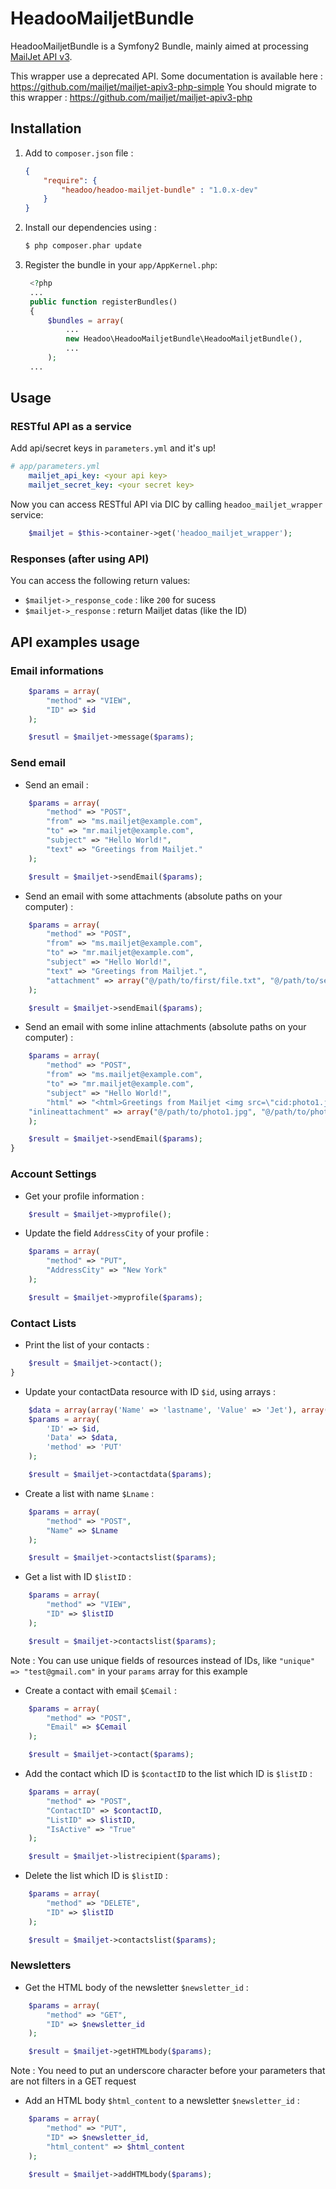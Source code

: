 HeadooMailjetBundle
=========

HeadooMailjetBundle is a Symfony2 Bundle, mainly aimed at processing [MailJet API v3](http://dev.mailjet.com).

This wrapper use a deprecated API. Some documentation is available here : https://github.com/mailjet/mailjet-apiv3-php-simple
You should migrate to this wrapper : https://github.com/mailjet/mailjet-apiv3-php


## Installation

1. Add to `composer.json` file :
	```json
	{
	    "require": {
	        "headoo/headoo-mailjet-bundle" : "1.0.x-dev"
	    }
	}
	```	

2. Install our dependencies using :
	```bash
	$ php composer.phar update
	```

3. Register the bundle in your `app/AppKernel.php`:
   ``` php
    <?php
    ...
    public function registerBundles()
    {
        $bundles = array(
            ...
            new Headoo\HeadooMailjetBundle\HeadooMailjetBundle(),
            ...
        );
    ...
   ```

## Usage

### RESTful API as a service

Add api/secret keys in `parameters.yml` and it's up!

```yaml
# app/parameters.yml
    mailjet_api_key: <your api key>
    mailjet_secret_key: <your secret key>
```

Now you can access RESTful API via DIC by calling `headoo_mailjet_wrapper` service:
```php
	$mailjet = $this->container->get('headoo_mailjet_wrapper');
```

### Responses (after using API)

You can access the following return values:

- `$mailjet->_response_code` : like `200` for sucess
- `$mailjet->_response` : return Mailjet datas (like the ID) 

## API examples usage

### Email informations

```php
    $params = array(
        "method" => "VIEW",
        "ID" => $id
    );

    $resutl = $mailjet->message($params);
```

### Send email

- Send an email :
```php
	$params = array(
        "method" => "POST",
        "from" => "ms.mailjet@example.com",
        "to" => "mr.mailjet@example.com",
        "subject" => "Hello World!",
        "text" => "Greetings from Mailjet."
    );

    $result = $mailjet->sendEmail($params);
```

- Send an email with some attachments (absolute paths on your computer) :
```php
    $params = array(
        "method" => "POST",
        "from" => "ms.mailjet@example.com",
        "to" => "mr.mailjet@example.com",
        "subject" => "Hello World!",
        "text" => "Greetings from Mailjet.",
        "attachment" => array("@/path/to/first/file.txt", "@/path/to/second/file.txt")
    );

    $result = $mailjet->sendEmail($params);
```

- Send an email with some inline attachments (absolute paths on your computer) :
```php
    $params = array(
        "method" => "POST",
        "from" => "ms.mailjet@example.com",
        "to" => "mr.mailjet@example.com",
        "subject" => "Hello World!",
        "html" => "<html>Greetings from Mailjet <img src=\"cid:photo1.jpg\"><img src=\"cid:photo2.jpg\"></html>",
	"inlineattachment" => array("@/path/to/photo1.jpg", "@/path/to/photo2.jpg")
    );

    $result = $mailjet->sendEmail($params);
}
```

### Account Settings

- Get your profile information :
```php
    $result = $mailjet->myprofile();
```

- Update the field ```AddressCity``` of your profile :
```php
    $params = array(
        "method" => "PUT",
        "AddressCity" => "New York"
    );

    $result = $mailjet->myprofile($params);
```

### Contact Lists

- Print the list of your contacts :
```php
    $result = $mailjet->contact();
}
```

- Update your contactData resource with ID ```$id```, using arrays :
```php
	$data = array(array('Name' => 'lastname', 'Value' => 'Jet'), array('Name' => 'firstname', 'Value' => 'Mail'));
	$params = array(
		'ID' => $id,
		'Data' => $data,
		'method' => 'PUT'
	);

	$result = $mailjet->contactdata($params);
```

- Create a list with name ```$Lname``` :
```php
    $params = array(
    	"method" => "POST",
    	"Name" => $Lname
    );

    $result = $mailjet->contactslist($params);
```

- Get a list with ID ```$listID``` :
```php
    $params = array(
    	"method" => "VIEW",
    	"ID" => $listID
    );

    $result = $mailjet->contactslist($params);
```
Note : You can use unique fields of resources instead of IDs, like
```"unique" => "test@gmail.com"``` in your ```params``` array for this example

- Create a contact with email ```$Cemail``` :
```php
    $params = array(
    	"method" => "POST",
    	"Email" => $Cemail
    );

    $result = $mailjet->contact($params);
```

- Add the contact which ID is ```$contactID``` to the list which ID is ```$listID``` :
```php
    $params = array(
    	"method" => "POST",
    	"ContactID" => $contactID,
    	"ListID" => $listID,
    	"IsActive" => "True"
    );

    $result = $mailjet->listrecipient($params);
```

- Delete the list which ID is ```$listID``` :
```php
    $params = array(
    	"method" => "DELETE",
    	"ID" => $listID
    );

    $result = $mailjet->contactslist($params);
```

### Newsletters

- Get the HTML body of the newsletter ```$newsletter_id``` :
```php
    $params = array(
        "method" => "GET",
        "ID" => $newsletter_id
    );

    $result = $mailjet->getHTMLbody($params);
```
Note : You need to put an underscore character before your parameters that are not filters in a GET request

- Add an HTML body ```$html_content``` to a newsletter ```$newsletter_id``` :
```php
    $params = array(
        "method" => "PUT",
        "ID" => $newsletter_id,
        "html_content" => $html_content
    );

    $result = $mailjet->addHTMLbody($params);
```
